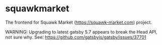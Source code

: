 # squawkmarket

The frontend for Squawk Market (https://squawk-market.com) project.

WARNING: Upgrading to latest gatsby 5.7 appears to break the Head API, not sure why. See: https://github.com/gatsbyjs/gatsby/issues/37701